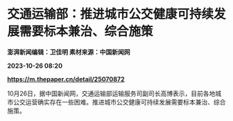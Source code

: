 # 交通运输部：推进城市公交健康可持续发展需要标本兼治、综合施策
**澎湃新闻编辑：卫佳明 素材来源：中国新闻网**

**2023-10-26 08:20**

**https://m.thepaper.cn/detail/25070872**

10月26日，据中国新闻网，交通运输部运输服务司副司长高博表示，目前各地城市公交运营确实存在一些困难。推进城市公交健康可持续发展需要标本兼治、综合施策。